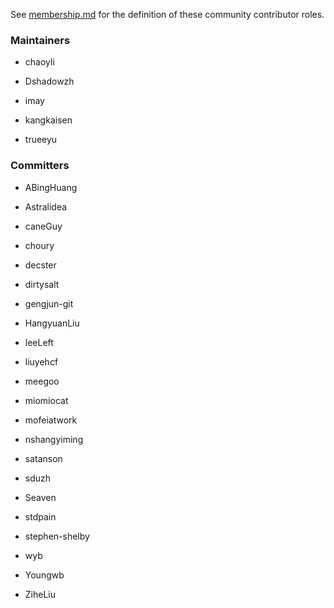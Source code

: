 ﻿See [membership.md](./membership.md) for the definition of these community contributor roles.

### Maintainers

- chaoyli

- Dshadowzh

- imay

- kangkaisen

- trueeyu



### Committers

- ABingHuang

- Astralidea

- caneGuy

- choury

- decster

- dirtysalt

- gengjun-git

- HangyuanLiu

- leeLeft

- liuyehcf

- meegoo

- miomiocat

- mofeiatwork

- nshangyiming

- satanson

- sduzh

- Seaven

- stdpain

- stephen-shelby

- wyb

- Youngwb

- ZiheLiu